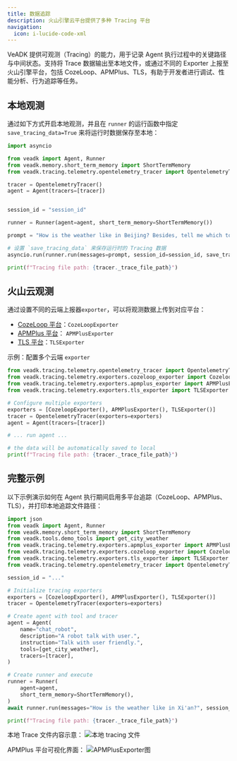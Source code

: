 ```yaml
---
title: 数据追踪
description: 火山引擎云平台提供了多种 Tracing 平台
navigation:
  icon: i-lucide-code-xml
---
```



VeADK 提供可观测（Tracing）的能力，用于记录 Agent 执行过程中的关键路径与中间状态。支持将 Trace 数据输出至本地文件，或通过不同的 Exporter 上报至火山引擎平台，包括 CozeLoop、APMPlus、TLS，有助于开发者进行调试、性能分析、行为追踪等任务。

## 本地观测

通过如下方式开启本地观测，并且在 `runner` 的运行函数中指定 `save_tracing_data=True` 来将运行时数据保存至本地：

```python
import asyncio

from veadk import Agent, Runner
from veadk.memory.short_term_memory import ShortTermMemory
from veadk.tracing.telemetry.opentelemetry_tracer import OpentelemetryTracer

tracer = OpentelemetryTracer()
agent = Agent(tracers=[tracer])


session_id = "session_id"

runner = Runner(agent=agent, short_term_memory=ShortTermMemory())

prompt = "How is the weather like in Beijing? Besides, tell me which tool you invoked."

# 设置 `save_tracing_data` 来保存运行时的 Tracing 数据
asyncio.run(runner.run(messages=prompt, session_id=session_id, save_tracing_data=True))

print(f"Tracing file path: {tracer._trace_file_path}")
```

## 火山云观测

通过设置不同的云端上报器`exporter`，可以将观测数据上传到对应平台：

- [CozeLoop 平台](https://www.coze.cn/loop)：`CozeLoopExporter`
- [APMPlus 平台](https://www.volcengine.com/product/apmplus)： `APMPlusExporter`
- [TLS 平台](https://www.volcengine.com/product/tls)：`TLSExporter`

示例：配置多个云端 `exporter`

```python
from veadk.tracing.telemetry.opentelemetry_tracer import OpentelemetryTracer
from veadk.tracing.telemetry.exporters.cozeloop_exporter import CozeloopExporter
from veadk.tracing.telemetry.exporters.apmplus_exporter import APMPlusExporter
from veadk.tracing.telemetry.exporters.tls_exporter import TLSExporter

# Configure multiple exporters
exporters = [CozeloopExporter(), APMPlusExporter(), TLSExporter()]
tracer = OpentelemetryTracer(exporters=exporters)
agent = Agent(tracers=[tracer])

# ... run agent ...

# the data will be automatically saved to local
print(f"Tracing file path: {tracer._trace_file_path}")
```

## 完整示例

以下示例演示如何在 Agent 执行期间启用多平台追踪（CozeLoop、APMPlus、TLS），并打印本地追踪文件路径：

```python
import json
from veadk import Agent, Runner
from veadk.memory.short_term_memory import ShortTermMemory
from veadk.tools.demo_tools import get_city_weather
from veadk.tracing.telemetry.exporters.apmplus_exporter import APMPlusExporter
from veadk.tracing.telemetry.exporters.cozeloop_exporter import CozeloopExporter
from veadk.tracing.telemetry.exporters.tls_exporter import TLSExporter
from veadk.tracing.telemetry.opentelemetry_tracer import OpentelemetryTracer

session_id = "..."

# Initialize tracing exporters
exporters = [CozeloopExporter(), APMPlusExporter(), TLSExporter()]
tracer = OpentelemetryTracer(exporters=exporters)

# Create agent with tool and tracer
agent = Agent(
    name="chat_robot",
    description="A robot talk with user.",
    instruction="Talk with user friendly.",
    tools=[get_city_weather],
    tracers=[tracer],
)

# Create runner and execute
runner = Runner(
    agent=agent,
    short_term_memory=ShortTermMemory(),
)
await runner.run(messages="How is the weather like in Xi'an?", session_id=session_id)

print(f"Tracing file path: {tracer._trace_file_path}")
```

本地 Trace 文件内容示意：
![本地 tracing 文件](/images/tracing-file.png)

APMPlus 平台可视化界面：
![APMPlusExporter图](/images/tracing-apmplus.png)
